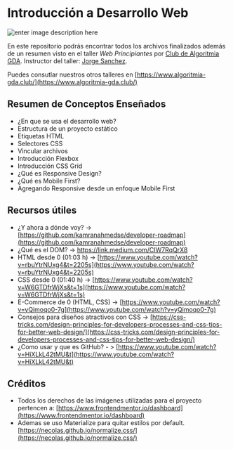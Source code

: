 # Introducción a Desarrollo Web
![enter image description here](https://img.evbuc.com/https%3A%2F%2Fcdn.evbuc.com%2Fimages%2F108108655%2F272470550605%2F1%2Foriginal.20200809-020542?w=800&auto=format%2Ccompress&q=75&sharp=10&rect=0%2C80%2C2560%2C1280&s=4a4895e30ae0198acb46f0d1d24e8b50)

En este repositorio podrás encontrar todos los archivos finalizados además de un resumen visto en el taller *Web Principiantes* por [Club de Algoritmia GDA](https://github.com/Club-de-Algoritmia-GDA). Instructor del taller: [Jorge Sanchez](https://github.com/S4ND1X).

Puedes consutlar nuestros otros talleres en [https://www.algoritmia-gda.club/](https://www.algoritmia-gda.club/)
## Resumen de Conceptos Enseñados

 - ¿En que se usa el desarrollo web? 
 - Estructura de un proyecto estático
 - Etiquetas HTML
 - Selectores CSS
 - Vincular archivos
 - Introducción Flexbox
 - Introducción CSS Grid
 - ¿Qué es Responsive Design?
 - ¿Qué es Mobile First?
 - Agregando Responsive desde un enfoque Mobile First

## Recursos útiles

 - ¿Y ahora a dónde voy? -> [https://github.com/kamranahmedse/developer-roadmap](https://github.com/kamranahmedse/developer-roadmap)
 - ¿Qué es el DOM? -> https://link.medium.com/CIW7RqQrX8
 - HTML desde  0 (01:03 h)  -> [https://www.youtube.com/watch?v=rbuYtrNUxg4&t=2205s](https://www.youtube.com/watch?v=rbuYtrNUxg4&t=2205s)
 - CSS desde 0 (01:40 h) -> [https://www.youtube.com/watch?v=W6GTDfrWjXs&t=1s](https://www.youtube.com/watch?v=W6GTDfrWjXs&t=1s)
 - E-Commerce de 0 (HTML, CSS) -> [https://www.youtube.com/watch?v=yQimoqo0-7g](https://www.youtube.com/watch?v=yQimoqo0-7g)
 - Consejos para diseños atractivos con CSS -> [https://css-tricks.com/design-principles-for-developers-processes-and-css-tips-for-better-web-design/](https://css-tricks.com/design-principles-for-developers-processes-and-css-tips-for-better-web-design/)
 - ¿Como usar y que es GitHub? - > [https://www.youtube.com/watch?v=HiXLkL42tMU&t](https://www.youtube.com/watch?v=HiXLkL42tMU&t)

## Créditos

 - Todos los derechos de las imágenes utilizadas para el proyecto pertencen a: [https://www.frontendmentor.io/dashboard](https://www.frontendmentor.io/dashboard)
 - Ademas se uso Materialize para quitar estilos por default.   [https://necolas.github.io/normalize.css/](https://necolas.github.io/normalize.css/)
